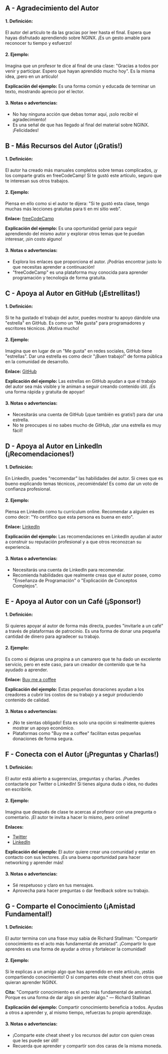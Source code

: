 ## A - Agradecimiento del Autor

#### 1. **Definición:**

El autor del artículo te da las gracias por leer hasta el final. Espera que hayas disfrutado aprendiendo sobre NGINX. ¡Es un gesto amable para reconocer tu tiempo y esfuerzo!

#### 2. **Ejemplo:**

Imagina que un profesor te dice al final de una clase: "Gracias a todos por venir y participar. Espero que hayan aprendido mucho hoy". Es la misma idea, ¡pero en un artículo!

**Explicación del ejemplo:**
Es una forma común y educada de terminar un texto, mostrando aprecio por el lector.

#### 3. **Notas o advertencias:**

- No hay ninguna acción que debas tomar aquí, ¡solo recibir el agradecimiento!
- Es una señal de que has llegado al final del material sobre NGINX. ¡Felicidades!

## B - Más Recursos del Autor (¡Gratis!)

#### 1. **Definición:**

El autor ha creado más manuales completos sobre temas complicados, ¡y los comparte gratis en freeCodeCamp! Si te gustó este artículo, seguro que te interesan sus otros trabajos.

#### 2. **Ejemplo:**

Piensa en ello como si el autor te dijera: "Si te gustó esta clase, tengo muchas más lecciones gratuitas para ti en mi sitio web".

**Enlace:** [freeCodeCamp](https://www.freecodecamp.org/news/author/farhanhasin/)

**Explicación del ejemplo:**
Es una oportunidad genial para seguir aprendiendo del mismo autor y explorar otros temas que te puedan interesar, ¡sin costo alguno!

#### 3. **Notas o advertencias:**

- Explora los enlaces que proporciona el autor. ¡Podrías encontrar justo lo que necesitas aprender a continuación!
- "freeCodeCamp" es una plataforma muy conocida para aprender programación y tecnología de forma gratuita.

## C - Apoya al Autor en GitHub (¡Estrellitas!)

#### 1. **Definición:**

Si te ha gustado el trabajo del autor, puedes mostrar tu apoyo dándole una "estrella" en GitHub. Es como un "Me gusta" para programadores y escritores técnicos. ¡Motiva mucho!

#### 2. **Ejemplo:**

Imagina que en lugar de un "Me gusta" en redes sociales, GitHub tiene "estrellas". Dar una estrella es como decir "¡Buen trabajo!" de forma pública en la comunidad de desarrollo.

**Enlace:** [GitHub](https://github.com/fhsinchy/)

**Explicación del ejemplo:**
Las estrellas en GitHub ayudan a que el trabajo del autor sea más visible y le animan a seguir creando contenido útil. ¡Es una forma rápida y gratuita de apoyar!

#### 3. **Notas o advertencias:**

- Necesitarás una cuenta de GitHub (¡que también es gratis!) para dar una estrella.
- No te preocupes si no sabes mucho de GitHub, ¡dar una estrella es muy fácil!

## D - Apoya al Autor en LinkedIn (¡Recomendaciones!)

#### 1. **Definición:**

En LinkedIn, puedes "recomendar" las habilidades del autor. Si crees que es bueno explicando temas técnicos, ¡recomiéndale! Es como dar un voto de confianza profesional.

#### 2. **Ejemplo:**

Piensa en LinkedIn como tu currículum online. Recomendar a alguien es como decir: "Yo certifico que esta persona es buena en esto".

**Enlace:** [LinkedIn](https://www.linkedin.com/in/farhanhasin/)

**Explicación del ejemplo:**
Las recomendaciones en LinkedIn ayudan al autor a construir su reputación profesional y a que otros reconozcan su experiencia.

#### 3. **Notas o advertencias:**

- Necesitarás una cuenta de LinkedIn para recomendar.
- Recomienda habilidades que realmente creas que el autor posee, como "Enseñanza de Programación" o "Explicación de Conceptos Complejos".

## E - Apoya al Autor con un Café (¡Sponsor!)

#### 1. **Definición:**

Si quieres apoyar al autor de forma más directa, puedes "invitarle a un café" a través de plataformas de patrocinio. Es una forma de donar una pequeña cantidad de dinero para agradecer su trabajo.

#### 2. **Ejemplo:**

Es como si dejaras una propina a un camarero que te ha dado un excelente servicio, pero en este caso, para un creador de contenido que te ha ayudado a aprender.

**Enlace:** [Buy me a coffee](https://www.buymeacoffee.com/farhanhasin)

**Explicación del ejemplo:**
Estas pequeñas donaciones ayudan a los creadores a cubrir los costos de su trabajo y a seguir produciendo contenido de calidad.

#### 3. **Notas o advertencias:**

- ¡No te sientas obligado! Esta es solo una opción si realmente quieres mostrar un apoyo económico.
- Plataformas como "Buy me a coffee" facilitan estas pequeñas donaciones de forma segura.

## F - Conecta con el Autor (¡Preguntas y Charlas!)

#### 1. **Definición:**

El autor está abierto a sugerencias, preguntas y charlas. ¡Puedes contactarle por Twitter o LinkedIn! Si tienes alguna duda o idea, no dudes en escribirle.

#### 2. **Ejemplo:**

Imagina que después de clase te acercas al profesor con una pregunta o comentario. ¡El autor te invita a hacer lo mismo, pero online!

**Enlaces:**

- [Twitter](https://twitter.com/frhnhsin)
- [LinkedIn](https://www.linkedin.com/in/farhanhasin/)

**Explicación del ejemplo:**
El autor quiere crear una comunidad y estar en contacto con sus lectores. ¡Es una buena oportunidad para hacer networking y aprender más!

#### 3. **Notas o advertencias:**

- Sé respetuoso y claro en tus mensajes.
- Aprovecha para hacer preguntas o dar feedback sobre su trabajo.

## G - Comparte el Conocimiento (¡Amistad Fundamental!)

#### 1. **Definición:**

El autor termina con una frase muy sabia de Richard Stallman: "Compartir conocimiento es el acto más fundamental de amistad". ¡Compartir lo que aprendes es una forma de ayudar a otros y fortalecer la comunidad!

#### 2. **Ejemplo:**

Si le explicas a un amigo algo que has aprendido en este artículo, ¡estás compartiendo conocimiento! O si compartes este cheat sheet con otros que quieran aprender NGINX.

**Cita:** "Compartir conocimiento es el acto más fundamental de amistad. Porque es una forma de dar algo sin perder algo." — Richard Stallman

**Explicación del ejemplo:**
Compartir conocimiento beneficia a todos. Ayudas a otros a aprender y, al mismo tiempo, refuerzas tu propio aprendizaje.

#### 3. **Notas o advertencias:**

- ¡Comparte este cheat sheet y los recursos del autor con quien creas que les puede ser útil!
- Recuerda que aprender y compartir son dos caras de la misma moneda.
